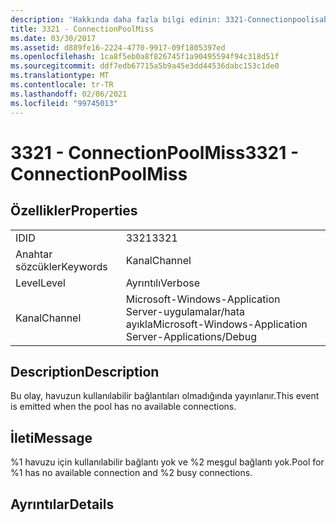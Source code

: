 ```yaml
---
description: 'Hakkında daha fazla bilgi edinin: 3321-Connectionpoolisabetsizlik'
title: 3321 - ConnectionPoolMiss
ms.date: 03/30/2017
ms.assetid: d889fe16-2224-4770-9917-09f1805397ed
ms.openlocfilehash: 1ca8f5eb0a8f826745f1a90495594f94c318d51f
ms.sourcegitcommit: ddf7edb67715a5b9a45e3dd44536dabc153c1de0
ms.translationtype: MT
ms.contentlocale: tr-TR
ms.lasthandoff: 02/06/2021
ms.locfileid: "99745013"
---
```

# <a name="3321---connectionpoolmiss"></a><span data-ttu-id="54341-103">3321 - ConnectionPoolMiss</span><span class="sxs-lookup"><span data-stu-id="54341-103">3321 - ConnectionPoolMiss</span></span>

## <a name="properties"></a><span data-ttu-id="54341-104">Özellikler</span><span class="sxs-lookup"><span data-stu-id="54341-104">Properties</span></span>  
  
|||  
|-|-|  
|<span data-ttu-id="54341-105">ID</span><span class="sxs-lookup"><span data-stu-id="54341-105">ID</span></span>|<span data-ttu-id="54341-106">3321</span><span class="sxs-lookup"><span data-stu-id="54341-106">3321</span></span>|  
|<span data-ttu-id="54341-107">Anahtar sözcükler</span><span class="sxs-lookup"><span data-stu-id="54341-107">Keywords</span></span>|<span data-ttu-id="54341-108">Kanal</span><span class="sxs-lookup"><span data-stu-id="54341-108">Channel</span></span>|  
|<span data-ttu-id="54341-109">Level</span><span class="sxs-lookup"><span data-stu-id="54341-109">Level</span></span>|<span data-ttu-id="54341-110">Ayrıntılı</span><span class="sxs-lookup"><span data-stu-id="54341-110">Verbose</span></span>|  
|<span data-ttu-id="54341-111">Kanal</span><span class="sxs-lookup"><span data-stu-id="54341-111">Channel</span></span>|<span data-ttu-id="54341-112">Microsoft-Windows-Application Server-uygulamalar/hata ayıkla</span><span class="sxs-lookup"><span data-stu-id="54341-112">Microsoft-Windows-Application Server-Applications/Debug</span></span>|  
  
## <a name="description"></a><span data-ttu-id="54341-113">Description</span><span class="sxs-lookup"><span data-stu-id="54341-113">Description</span></span>  

 <span data-ttu-id="54341-114">Bu olay, havuzun kullanılabilir bağlantıları olmadığında yayınlanır.</span><span class="sxs-lookup"><span data-stu-id="54341-114">This event is emitted when the pool has no available connections.</span></span>  
  
## <a name="message"></a><span data-ttu-id="54341-115">İleti</span><span class="sxs-lookup"><span data-stu-id="54341-115">Message</span></span>  

 <span data-ttu-id="54341-116">%1 havuzu için kullanılabilir bağlantı yok ve %2 meşgul bağlantı yok.</span><span class="sxs-lookup"><span data-stu-id="54341-116">Pool for %1 has no available connection and %2 busy connections.</span></span>  
  
## <a name="details"></a><span data-ttu-id="54341-117">Ayrıntılar</span><span class="sxs-lookup"><span data-stu-id="54341-117">Details</span></span>

